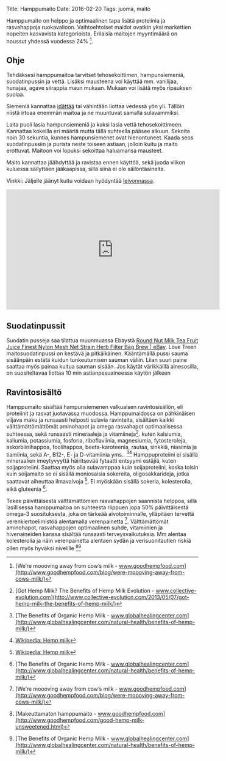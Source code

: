 Title: Hamppumaito
Date: 2016-02-20
Tags: juoma, maito
<!-- Image: images/guides/hemp-milk.jpeg -->

Hamppumaito on helppo ja optimaalinen tapa lisätä proteiinia ja rasvahappoja ruokavalioon. Vaihtoehtoiset maidot ovatkin yksi markettien nopeiten kasvavista kategorioista. Erilaisia maitojen myyntimäärä on noussut yhdessä vuodessa 24% [^2].

## Ohje

Tehdäksesi hamppumaitoa tarvitset tehosekoittimen, hampunsiemeniä, suodatinpussin ja vettä. Lisäksi mausteena voi käyttää mm. vanilijaa, hunajaa, agave siirappia maun mukaan. Mukaan voi lisätä myös ripauksen suolaa.

Siemeniä kannattaa [idättää]({filename}/articles/idattaminen.md) tai vähintään liottaa vedessä yön yli. Tällöin niistä irtoaa enemmän maitoa ja ne muuntuvat samalla sulavammiksi.

Laita puoli lasia hampunsiemeniä ja kaksi lasia vettä tehosekoittimeen. Kannattaa kokeilla eri määriä mutta tällä suhteella pääsee alkuun. Sekoita noin 30 sekuntia, kunnes hampunsiemenet ovat hienontuneet. Kaada seos suodatinpussiin ja purista neste toiseen astiaan, jolloin kuitu ja maito erottuvat. Maitoon voi lopuksi sekoittaa haluamansa mausteet.

Maito kannattaa jäähdyttää ja ravistaa ennen käyttöä, sekä juoda viikon kuluessa säilyttäen jääkaapissa, sillä siinä ei ole säilöntäaineita.

Vinkki: Jäljelle jäänyt kuitu voidaan hyödyntää [leivonnassa]({tag}leivonta).

<iframe width="560" height="315" src="https://www.youtube.com/embed/67S5-2mdjD4" frameborder="0" allowfullscreen></iframe>

## Suodatinpussit

Suodatin pusseja saa tilattua muunmuassa Ebaystä [Round Nut Milk Tea Fruit Juice Finest Nylon Mesh Net Strain Herb Filter Bag Brew | eBay](http://www.ebay.co.uk/itm/Round-Nut-Milk-Tea-Fruit-Juice-Finest-Nylon-Mesh-Net-Strain-Herb-Filter-Bag-Brew-/261574848042).
Love Treen maitosuodatinpussi on kestävä ja pitkäikäinen. Kääntämällä pussi sauma sisäänpäin estätä kuidun tunkeutumisen sauman väliin. Liian suuri paine saattaa myös painaa kuitua sauman sisään. Jos käytät värikkäillä ainesosilla, on suositeltavaa liottaa 10 min astianpesuaineessa käytön jälkeen

## Ravintosisältö

Hamppumaito sisältää hampunsiemenen valkuaisen ravintosisällön, eli proteiinit ja rasvat juotavassa muodossa.
Hamppumaidossa on pähkinäisen viljava maku ja runsaasti helposti sulavia ravinteita, sisältäen kaikki välttämättömättömät aminohapot ja omega rasvahapot optimaalisessa suhteessa, sekä runsaasti mineraaleja ja vitamiineja[^4].
kuten kalsiumia, kaliumia, potassiumia, fosforia, riboflaviinia, magnesiumia, fytosteroleja, askorbiinihappoa, foolihappoa, beeta-karoteenia, rautaa, sinkkiä, niasiinia ja tiamiinia, sekä A-, B12-, E- ja D-vitamiinia yms.. [^5][^1]
Hamppuproteiini ei sisällä mineraalien imeytyvyyttä häiritsevää fytaatti entsyymi estäjiä, kuten soijaproteiini. Saattaa myös olla sulavamppaa kuin soijaproteiini, koska toisin kuin soijamaito se ei sisällä moniosaisia sokereita, oligosakkarideja, jotka saattavat aiheuttaa ilmavaivoja [^1]. Ei myöskään sisällä sokeria, kolesterolia, eikä gluteenia [^5].

Tekee päivittäisestä välttämättömien rasvahappojen saannista helppoa, sillä lasillisessa hamppumaitoa on suhteesta riippuen jopa 50% päivittäisestä omega-3 suosituksesta, joka on tärkeää aivotoiminnalle, ylläpitäen tervettä verenkiertoelimistöä alentamalla verenpainetta [^2].
Välttämättömät aminohapot, rasvahappojen optimaalinen suhde, vitamiinien ja hivenaineiden kanssa sisältää runsaasti terveysvaikutuksia. Mm alentaa kolesterolia ja näin verenpainetta alentaen sydän ja verisuonitautien riskiä ollen myös hyväksi nivelille [^3][^5]

[^1]: [Wikipedia: Hemp milk](http://www.germinatedhemp.eu/secret-of-germination/food-ingredients-from-germinated-hemp-seeds)
[^2]: [We’re moooving away from cow’s milk - www.goodhempfood.com](http://www.goodhempfood.com/blog/were-moooving-away-from-cows-milk/)
[^3]: [Makeuttamaton hamppumaito - www.goodhempfood.com](http://www.goodhempfood.com/good-hemp-milk-unsweetened.html)
[^4]: [Got Hemp Milk? The Benefits of Hemp Milk Evolution - www.collective-evolution.com](http://www.collective-evolution.com/2013/05/07/got-hemp-milk-the-benefits-of-hemp-milk/)
[^5]: [The Benefits of Organic Hemp Milk - www.globalhealingcenter.com](http://www.globalhealingcenter.com/natural-health/benefits-of-hemp-milk/)
